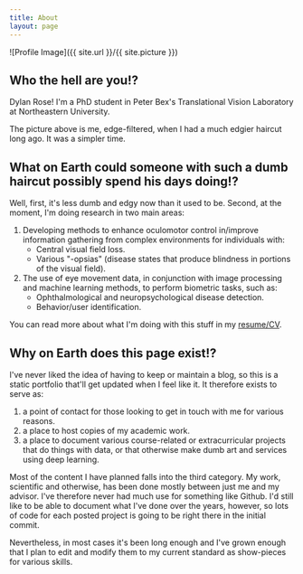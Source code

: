 ```yaml
---
title: About
layout: page
---
```

![Profile Image]({{ site.url }}/{{ site.picture }})

## Who the hell are you!?

Dylan Rose! I'm a PhD student in Peter Bex's Translational Vision Laboratory at Northeastern University.

The picture above is me, edge-filtered, when I had a much edgier haircut long ago. It was a simpler time.

## What on Earth could someone with such a dumb haircut possibly spend his days doing!?

Well, first, it's less dumb and edgy now than it used to be. Second, at the moment, I'm doing research in two main areas:

1. Developing methods to enhance oculomotor control in/improve information gathering from complex environments for individuals with:
   * Central visual field loss.
   * Various "-opsias" (disease states that produce blindness in portions of the visual field).
2. The use of eye movement data, in conjunction with image processing and machine learning methods, to perform biometric tasks, such as:
   * Ophthalmological and neuropsychological disease detection.
   * Behavior/user identification.

You can read more about what I'm doing with this stuff in my [resume/CV](https://drive.google.com/open?id=1eTgK-QIWoLFCfI-359k9sIDb5F7HarSJ).

## Why on Earth does this page exist!?

I've never liked the idea of having to keep or maintain a blog, so this is a static portfolio that'll get updated when I feel like it. It therefore exists to serve as:

 1. a point of contact for those looking to get in touch with me for various reasons.
 2. a place to host copies of my academic work.
 3. a place to document various course-related or extracurricular projects that do things with data, or that otherwise make dumb art and services using deep learning.

Most of the content I have planned falls into the third category. My work, scientific and otherwise, has been done mostly between just me and my advisor. I've therefore never had much use for something like Github. I'd still like to be able to document what I've done over the years, however, so lots of code for each posted project is going to be right there in the initial commit. 

Nevertheless, in most cases it's been long enough and I've grown enough that I plan to edit and modify them to my current standard as show-pieces for various skills.
 